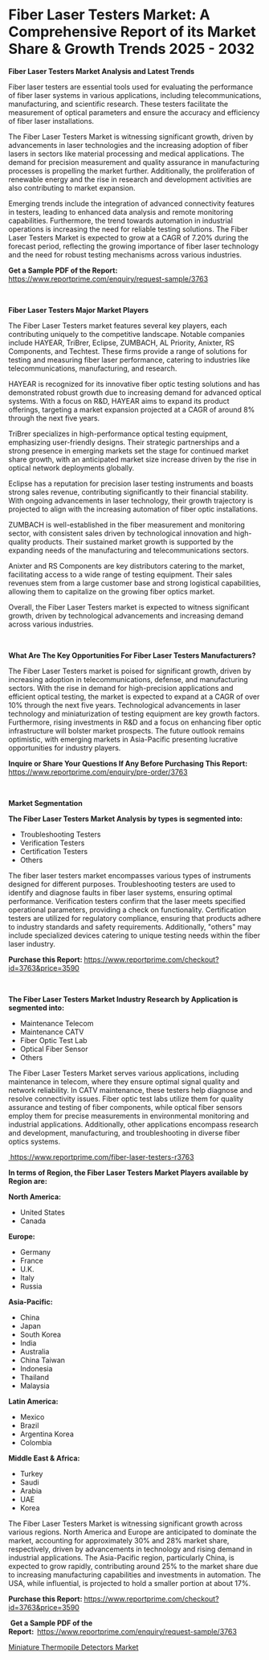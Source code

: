 <p><h1>Fiber Laser Testers Market: A Comprehensive Report of its Market Share & Growth Trends 2025 - 2032</h1></p><p><strong>Fiber Laser Testers Market Analysis and Latest Trends</strong></p>
<p><p>Fiber laser testers are essential tools used for evaluating the performance of fiber laser systems in various applications, including telecommunications, manufacturing, and scientific research. These testers facilitate the measurement of optical parameters and ensure the accuracy and efficiency of fiber laser installations. </p><p>The Fiber Laser Testers Market is witnessing significant growth, driven by advancements in laser technologies and the increasing adoption of fiber lasers in sectors like material processing and medical applications. The demand for precision measurement and quality assurance in manufacturing processes is propelling the market further. Additionally, the proliferation of renewable energy and the rise in research and development activities are also contributing to market expansion. </p><p>Emerging trends include the integration of advanced connectivity features in testers, leading to enhanced data analysis and remote monitoring capabilities. Furthermore, the trend towards automation in industrial operations is increasing the need for reliable testing solutions. The Fiber Laser Testers Market is expected to grow at a CAGR of 7.20% during the forecast period, reflecting the growing importance of fiber laser technology and the need for robust testing mechanisms across various industries.</p></p>
<p><strong>Get a Sample PDF of the Report:&nbsp;</strong> <a href="https://www.reportprime.com/enquiry/request-sample/3763?utm_campaign=2480&utm_medium=2&utm_source=Github&utm_content=ia&utm_term=18032025&utm_id=fiber-laser-testers">https://www.reportprime.com/enquiry/request-sample/3763</a></p>
<p>&nbsp;</p>
<p><strong>Fiber Laser Testers Major Market Players</strong></p>
<p><p>The Fiber Laser Testers market features several key players, each contributing uniquely to the competitive landscape. Notable companies include HAYEAR, TriBrer, Eclipse, ZUMBACH, AL Priority, Anixter, RS Components, and Techtest. These firms provide a range of solutions for testing and measuring fiber laser performance, catering to industries like telecommunications, manufacturing, and research.</p><p>HAYEAR is recognized for its innovative fiber optic testing solutions and has demonstrated robust growth due to increasing demand for advanced optical systems. With a focus on R&D, HAYEAR aims to expand its product offerings, targeting a market expansion projected at a CAGR of around 8% through the next five years.</p><p>TriBrer specializes in high-performance optical testing equipment, emphasizing user-friendly designs. Their strategic partnerships and a strong presence in emerging markets set the stage for continued market share growth, with an anticipated market size increase driven by the rise in optical network deployments globally.</p><p>Eclipse has a reputation for precision laser testing instruments and boasts strong sales revenue, contributing significantly to their financial stability. With ongoing advancements in laser technology, their growth trajectory is projected to align with the increasing automation of fiber optic installations.</p><p>ZUMBACH is well-established in the fiber measurement and monitoring sector, with consistent sales driven by technological innovation and high-quality products. Their sustained market growth is supported by the expanding needs of the manufacturing and telecommunications sectors.</p><p>Anixter and RS Components are key distributors catering to the market, facilitating access to a wide range of testing equipment. Their sales revenues stem from a large customer base and strong logistical capabilities, allowing them to capitalize on the growing fiber optics market.</p><p>Overall, the Fiber Laser Testers market is expected to witness significant growth, driven by technological advancements and increasing demand across various industries.</p></p>
<p>&nbsp;</p>
<p><strong>What Are The Key Opportunities For Fiber Laser Testers Manufacturers?</strong></p>
<p><p>The Fiber Laser Testers market is poised for significant growth, driven by increasing adoption in telecommunications, defense, and manufacturing sectors. With the rise in demand for high-precision applications and efficient optical testing, the market is expected to expand at a CAGR of over 10% through the next five years. Technological advancements in laser technology and miniaturization of testing equipment are key growth factors. Furthermore, rising investments in R&D and a focus on enhancing fiber optic infrastructure will bolster market prospects. The future outlook remains optimistic, with emerging markets in Asia-Pacific presenting lucrative opportunities for industry players.</p></p>
<p><strong>Inquire or Share Your Questions If Any Before Purchasing This Report:</strong> <a href="https://www.reportprime.com/enquiry/pre-order/3763?utm_campaign=2480&utm_medium=2&utm_source=Github&utm_content=ia&utm_term=18032025&utm_id=fiber-laser-testers">https://www.reportprime.com/enquiry/pre-order/3763</a></p>
<p>&nbsp;</p>
<p><strong>Market Segmentation</strong></p>
<p><strong>The Fiber Laser Testers Market Analysis by types is segmented into:</strong></p>
<p><ul><li>Troubleshooting Testers</li><li>Verification Testers</li><li>Certification Testers</li><li>Others</li></ul></p>
<p><p>The fiber laser testers market encompasses various types of instruments designed for different purposes. Troubleshooting testers are used to identify and diagnose faults in fiber laser systems, ensuring optimal performance. Verification testers confirm that the laser meets specified operational parameters, providing a check on functionality. Certification testers are utilized for regulatory compliance, ensuring that products adhere to industry standards and safety requirements. Additionally, "others" may include specialized devices catering to unique testing needs within the fiber laser industry.</p></p>
<p><strong>Purchase this Report:&nbsp;</strong><a href="https://www.reportprime.com/checkout?id=3763&price=3590&utm_campaign=2480&utm_medium=2&utm_source=Github&utm_content=ia&utm_term=18032025&utm_id=fiber-laser-testers">https://www.reportprime.com/checkout?id=3763&price=3590</a></p>
<p>&nbsp;</p>
<p><strong>The Fiber Laser Testers Market Industry Research by Application is segmented into:</strong></p>
<p><ul><li>Maintenance Telecom</li><li>Maintenance CATV</li><li>Fiber Optic Test Lab</li><li>Optical Fiber Sensor</li><li>Others</li></ul></p>
<p><p>The Fiber Laser Testers Market serves various applications, including maintenance in telecom, where they ensure optimal signal quality and network reliability. In CATV maintenance, these testers help diagnose and resolve connectivity issues. Fiber optic test labs utilize them for quality assurance and testing of fiber components, while optical fiber sensors employ them for precise measurements in environmental monitoring and industrial applications. Additionally, other applications encompass research and development, manufacturing, and troubleshooting in diverse fiber optics systems.</p></p>
<p><a href="https://www.reportprime.com/fiber-laser-testers-r3763?utm_campaign=2480&utm_medium=2&utm_source=Github&utm_content=ia&utm_term=18032025&utm_id=fiber-laser-testers">&nbsp;https://www.reportprime.com/fiber-laser-testers-r3763</a></p>
<p><strong>In terms of Region, the Fiber Laser Testers Market Players available by Region are:</strong></p>
<p>
    <p> <strong> North America: </strong>
        <ul>
            <li>United States</li>
            <li>Canada</li>
        </ul>
        </p> 
    <p> <strong> Europe: </strong>
        <ul>
            <li>Germany</li>
            <li>France</li>
            <li>U.K.</li>
            <li>Italy</li>
            <li>Russia</li>
        </ul>
        </p> 
    <p> <strong> Asia-Pacific: </strong>
        <ul>
            <li>China</li>
            <li>Japan</li>
            <li>South Korea</li>
            <li>India</li>
            <li>Australia</li>
            <li>China Taiwan</li>
            <li>Indonesia</li>
            <li>Thailand</li>
            <li>Malaysia</li>
        </ul>
        </p> 
    <p> <strong> Latin America: </strong>
        <ul>
            <li>Mexico</li>
            <li>Brazil</li>
            <li>Argentina Korea</li>
            <li>Colombia</li>
        </ul>
        </p> 
    <p> <strong> Middle East & Africa: </strong>
        <ul>
            <li>Turkey</li>
            <li>Saudi</li>
            <li>Arabia</li>
            <li>UAE</li>
            <li>Korea</li>
        </ul>
    </p>
    </p>
<p><p>The Fiber Laser Testers Market is witnessing significant growth across various regions. North America and Europe are anticipated to dominate the market, accounting for approximately 30% and 28% market share, respectively, driven by advancements in technology and rising demand in industrial applications. The Asia-Pacific region, particularly China, is expected to grow rapidly, contributing around 25% to the market share due to increasing manufacturing capabilities and investments in automation. The USA, while influential, is projected to hold a smaller portion at about 17%.</p></p>
<p><strong>Purchase this Report: </strong><a href="https://www.reportprime.com/checkout?id=3763&price=3590&utm_campaign=2480&utm_medium=2&utm_source=Github&utm_content=ia&utm_term=18032025&utm_id=fiber-laser-testers">https://www.reportprime.com/checkout?id=3763&price=3590</a></p>
<p>&nbsp;<strong>Get a Sample PDF of the Report:&nbsp;&nbsp;</strong><a href="https://www.reportprime.com/enquiry/request-sample/3763?utm_campaign=2480&utm_medium=2&utm_source=Github&utm_content=ia&utm_term=18032025&utm_id=fiber-laser-testers">https://www.reportprime.com/enquiry/request-sample/3763</a></p>
<p><strong></strong></p>
<p><p><a href="https://github.com/izetajhazuga/Market-Research-Report-List-1/blob/main/miniature-thermopile-detectors-market.md?utm_campaign=2480&utm_medium=2&utm_source=Github&utm_content=ia&utm_term=18032025&utm_id=fiber-laser-testers">Miniature Thermopile Detectors Market</a></p></p>